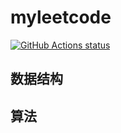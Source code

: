 # myleetcode

<p align="left">
  <a href="https://github.com/luxinglong/myleetcode"><img alt="GitHub Actions status" src="https://github.com/luxinglong/myleetcode/workflows/CI/badge.svg"></a>
</p>

## 数据结构

## 算法

